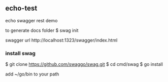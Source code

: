 ## echo-test

echo swagger rest demo


to generate docs folder
$ swag init


swagger url
http://localhost:1323/swagger/index.html
 

### install swag
$ git clone https://github.com/swaggo/swag.git
$ cd cmd/swag
$ go install

add ~/go/bin to your path